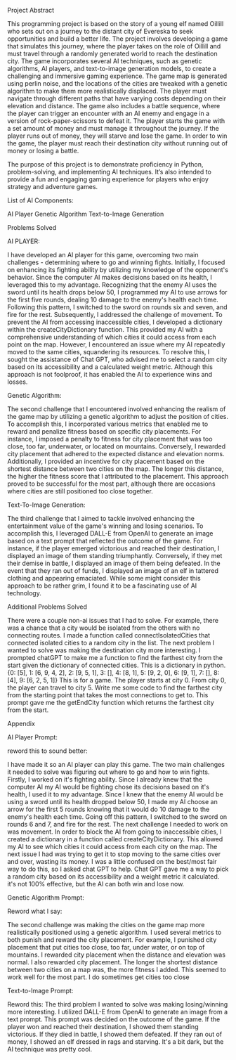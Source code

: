 Project Abstract

This programming project is based on the story of a young elf named Oillill who sets out on a journey to the distant city of Evereska to seek opportunities and build a better life. The project involves developing a game that simulates this journey, where the player takes on the role of Oillill and must travel through a randomly generated world to reach the destination city. The game incorporates several AI techniques, such as genetic algorithms, AI players, and text-to-image generation models, to create a challenging and immersive gaming experience.
The game map is generated using perlin noise, and the locations of the cities are tweaked with a genetic algorithm to make them more realistically displaced. The player must navigate through different paths that have varying costs depending on their elevation and distance. The game also includes a battle sequence, where the player can trigger an encounter with an AI enemy and engage in a version of rock-paper-scissors to defeat it.
The player starts the game with a set amount of money and must manage it throughout the journey. If the player runs out of money, they will starve and lose the game.
In order to win the game, the player must reach their destination city without running out of money or losing a battle.

The purpose of this project is to demonstrate proficiency in Python, problem-solving, and implementing AI techniques. It’s also intended to provide a fun and engaging gaming experience for players who enjoy strategy and adventure games.


List of AI Components:

AI Player
Genetic Algorithm
Text-to-Image Generation

Problems Solved

AI PLAYER: 

I have developed an AI player for this game, overcoming two main challenges - determining where to go and winning fights. Initially, I focused on enhancing its fighting ability by utilizing my knowledge of the opponent's behavior. Since the computer AI makes decisions based on its health, I leveraged this to my advantage. Recognizing that the enemy AI uses the sword until its health drops below 50, I programmed my AI to use arrows for the first five rounds, dealing 10 damage to the enemy's health each time. Following this pattern, I switched to the sword on rounds six and seven, and fire for the rest.
Subsequently, I addressed the challenge of movement. To prevent the AI from accessing inaccessible cities, I developed a dictionary within the createCityDictionary function. This provided my AI with a comprehensive understanding of which cities it could access from each point on the map. However, I encountered an issue where my AI repeatedly moved to the same cities, squandering its resources. To resolve this, I sought the assistance of Chat GPT, who advised me to select a random city based on its accessibility and a calculated weight metric. Although this approach is not foolproof, it has enabled the AI to experience wins and losses.

Genetic Algorithm:

The second challenge that I encountered involved enhancing the realism of the game map by utilizing a genetic algorithm to adjust the position of cities. To accomplish this, I incorporated various metrics that enabled me to reward and penalize fitness based on specific city placements.
For instance, I imposed a penalty to fitness for city placement that was too close, too far, underwater, or located on mountains. Conversely, I rewarded city placement that adhered to the expected distance and elevation norms.
Additionally, I provided an incentive for city placement based on the shortest distance between two cities on the map. The longer this distance, the higher the fitness score that I attributed to the placement. This approach proved to be successful for the most part, although there are occasions where cities are still positioned too close together.

Text-To-Image Generation:

The third challenge that I aimed to tackle involved enhancing the entertainment value of the game's winning and losing scenarios. To accomplish this, I leveraged DALL-E from OpenAI to generate an image based on a text prompt that reflected the outcome of the game.
For instance, if the player emerged victorious and reached their destination, I displayed an image of them standing triumphantly. Conversely, if they met their demise in battle, I displayed an image of them being defeated. In the event that they ran out of funds, I displayed an image of an elf in tattered clothing and appearing emaciated.
While some might consider this approach to be rather grim, I found it to be a fascinating use of AI technology.



Additional Problems Solved

There were a couple non-ai issues that I had to solve. For example, there was a chance that a city would be isolated from the others with no connecting routes. I made a function called connectIsolatedCities that connected isolated cities to a random city in the list. 
The next problem I wanted to solve was making the destination city more interesting. I prompted chatGPT to make me a function to find the farthest city from the start given the dictionary of connected cities.
This is a dictionary in python.{0: [5], 1: [6, 9, 4, 2], 2: [9, 5, 1], 3: [], 4: [8, 1], 5: [9, 2, 0], 6: [9, 1], 7: [], 8: [4], 9: [6, 2, 5, 1]}
This is for a game. The player starts at city 0. From city 0, the player can travel to city 5. Write me some code to find the farthest city from the starting point that takes the most connections to get to.
This prompt gave me the getEndCity function which returns the farthest city from the start.

Appendix

AI Player Prompt:

reword this to sound better:

I have made it so an AI player can play this game. The two main challenges it needed to solve was figuring out where to go and how to win fights. Firstly, I worked on it's fighting ability. Since I already knew that the computer AI my AI would be fighting chose its decisions based on it's health, I used it to my advantage. Since I knew that the enemy AI would be using a sword until its health dropped below 50, I made my AI choose an arrow for the first 5 rounds knowing that it would do 10 damage to the enemy's health each time. Going off this pattern, I switched to the sword on rounds 6 and 7, and fire for the rest.
The next challenge I needed to work on was movement. In order to block the AI from going to inaccessible cities, I created a dictionary in a function called createCityDictionary. This allowed my AI to see which cities it could access from each city on the map. The next issue I had was trying to get it to stop moving to the same cities over and over, wasting its money. I was a little confused on the best/most fair way to do this, so I asked chat GPT to help. Chat GPT gave me a way to pick a random city based on its accessibility and a weight metric it calculated. it's not 100% effective, but the AI can both win and lose now.


Genetic Algorithm Prompt:

Reword what I say:

The second challenge was making the cities on the game map more realistically positioned using a genetic algorithm. I used several metrics to both punish and reward the city placement.
For example, I punished city placement that put cities too close, too far, under water, or on top of mountains.
I rewarded city placement when the distance and elevation was normal.
I also rewarded city placement. The longer the shortest distance between two cities on a map was, the more fitness I added. This seemed to work well for the most part. I do sometimes get cities too close


Text-to-Image Prompt:

Reword this:
The third problem I wanted to solve was making losing/winning more interesting. I utilized DALL-E from OpenAI to generate an image from a text prompt. This prompt was decided on the outcome of the game. If the player won and reached their destination, I showed them standing victorious. If they died in battle, I showed them defeated. If they ran out of money, I showed an elf dressed in rags and starving. It's a bit dark, but the AI technique was pretty cool.

